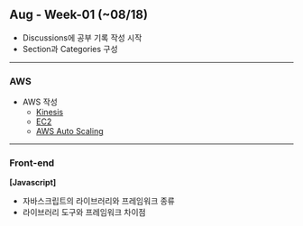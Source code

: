 ## Aug - Week-01 (~08/18)
- Discussions에 공부 기록 작성 시작
- Section과 Categories 구성

---
### AWS
- AWS 작성
  - [Kinesis](https://github.com/seonae-j/TIL/discussions/4)
  - [EC2](https://github.com/seonae-j/TIL/discussions/2)
  - [AWS Auto Scaling](https://github.com/seonae-j/TIL/discussions/3)

---
### Front-end
**[Javascript]**
- 자바스크립트의 라이브러리와 프레임워크 종류
- 라이브러리 도구와 프레임워크 차이점
